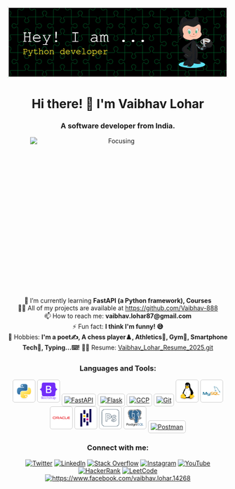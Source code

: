 <div align="center">
  <img src="github-header-image (6).png" alt="Banner Image" style="max-width: 100%; height: auto;">
</div>

<h1 align="center">Hi there! 👋 I'm Vaibhav Lohar</h1>
<h3 align="center">A software developer from India.</h3>

<div align="center">
  <img src="https://i.pinimg.com/originals/09/c7/4c/09c74c130718ce11e07c2d16c558e116.gif" alt="Focusing" width="400" height="350" style="display: inline-block;">
</div>

<p align="center">
  🌱 I’m currently learning <strong>FastAPI (a Python framework), Courses</strong><br>
  👨‍💻 All of my projects are available at <a href="https://github.com/Vaibhav-888">https://github.com/Vaibhav-888</a><br>
  📫 How to reach me: <strong>vaibhav.lohar87@gmail.com</strong><br>
  ⚡ Fun fact: <strong>I think I'm funny! 😅</strong><br>
  🏓 Hobbies: <strong>I'm a poet✍️, A chess player♟️, Athletics👟, Gym💪, Smartphone Tech📱, Typing...⌨️!</strong>
  👨‍💼 Resume: <a href="https://github.com/Vaibhav-888/Vaibhav_Lohar_Resume_2025.git">Vaibhav_Lohar_Resume_2025.git</a><br>
</p>

<h3 align="center">Languages and Tools:</h3>
<p align="center">
  <a href="https://www.python.org" target="_blank" rel="noreferrer"><img src="https://raw.githubusercontent.com/devicons/devicon/master/icons/python/python-original.svg" alt="Python" width="40" height="40" style="background-color: white; border-radius: 5px; padding: 5px; border: 1px solid #ccc;"/></a>
  <a href="https://getbootstrap.com" target="_blank" rel="noreferrer"><img src="https://raw.githubusercontent.com/devicons/devicon/master/icons/bootstrap/bootstrap-plain-wordmark.svg" alt="Bootstrap" width="40" height="40" style="background-color: white; border-radius: 5px; padding: 5px; border: 1px solid #ccc;"/></a>
  <a href="https://fastapi.tiangolo.com/" target="_blank" rel="noreferrer"><img src="https://cdn.worldvectorlogo.com/logos/fastapi.svg" alt="FastAPI" width="40" height="40" style="background-color: white; border-radius: 5px; padding: 5px; border: 1px solid #ccc;"/></a>
<!--   <a href="https://www.djangoproject.com/" target="_blank" rel="noreferrer"><img src="https://cdn.worldvectorlogo.com/logos/django.svg" alt="Django" width="40" height="40" style="background-color: white; border-radius: 5px; padding: 5px; border: 1px solid #ccc;"/></a> -->
  <a href="https://flask.palletsprojects.com/" target="_blank" rel="noreferrer"><img src="https://www.vectorlogo.zone/logos/pocoo_flask/pocoo_flask-icon.svg" alt="Flask" width="40" height="40" style="background-color: white; border-radius: 5px; padding: 5px; border: 1px solid #ccc;"/></a>
  <a href="https://cloud.google.com" target="_blank" rel="noreferrer"><img src="https://www.vectorlogo.zone/logos/google_cloud/google_cloud-icon.svg" alt="GCP" width="40" height="40" style="background-color: white; border-radius: 5px; padding: 5px; border: 1px solid #ccc;"/></a>
  <a href="https://git-scm.com/" target="_blank" rel="noreferrer"><img src="https://www.vectorlogo.zone/logos/git-scm/git-scm-icon.svg" alt="Git" width="40" height="40" style="background-color: white; border-radius: 5px; padding: 5px; border: 1px solid #ccc;"/></a>
  <a href="https://www.linux.org/" target="_blank" rel="noreferrer"><img src="https://raw.githubusercontent.com/devicons/devicon/master/icons/linux/linux-original.svg" alt="Linux" width="40" height="40" style="background-color: white; border-radius: 5px; padding: 5px; border: 1px solid #ccc;"/></a>
  <a href="https://www.mysql.com/" target="_blank" rel="noreferrer"><img src="https://raw.githubusercontent.com/devicons/devicon/master/icons/mysql/mysql-original-wordmark.svg" alt="MySQL" width="40" height="40" style="background-color: white; border-radius: 5px; padding: 5px; border: 1px solid #ccc;"/></a>
  <a href="https://www.oracle.com/" target="_blank" rel="noreferrer"><img src="https://raw.githubusercontent.com/devicons/devicon/master/icons/oracle/oracle-original.svg" alt="Oracle" width="40" height="40" style="background-color: white; border-radius: 5px; padding: 5px; border: 1px solid #ccc;"/></a>
  <a href="https://pandas.pydata.org/" target="_blank" rel="noreferrer"><img src="https://raw.githubusercontent.com/devicons/devicon/2ae2a900d2f041da66e950e4d48052658d850630/icons/pandas/pandas-original.svg" alt="Pandas" width="40" height="40" style="background-color: white; border-radius: 5px; padding: 5px; border: 1px solid #ccc;"/></a>
  <a href="https://www.photoshop.com/en" target="_blank" rel="noreferrer"><img src="https://raw.githubusercontent.com/devicons/devicon/master/icons/photoshop/photoshop-line.svg" alt="Photoshop" width="40" height="40" style="background-color: white; border-radius: 5px; padding: 5px; border: 1px solid #ccc;"/></a>
  <a href="https://www.postgresql.org" target="_blank" rel="noreferrer"><img src="https://raw.githubusercontent.com/devicons/devicon/master/icons/postgresql/postgresql-original-wordmark.svg" alt="PostgreSQL" width="40" height="40" style="background-color: white; border-radius: 5px; padding: 5px; border: 1px solid #ccc;"/></a>
  <a href="https://postman.com" target="_blank" rel="noreferrer"><img src="https://www.vectorlogo.zone/logos/getpostman/getpostman-icon.svg" alt="Postman" width="40" height="40" style="background-color: white; border-radius: 5px; padding: 5px; border: 1px solid #ccc;"/></a>
</p>

<h3 align="center">Connect with me:</h3>
<p align="center">
  <a href="https://x.com/vaibhavxlohar?t=irddxeagbwdabmfdsu4r9w&s=08" target="blank"><img src="https://raw.githubusercontent.com/rahuldkjain/github-profile-readme-generator/master/src/images/icons/Social/twitter.svg" alt="Twitter" height="30" width="40" /></a>
  <a href="https://www.linkedin.com/in/vvvvvlohar?utm_source=share&utm_campaign=share_via&utm_content=profile&utm_medium=android_app" target="blank"><img src="https://raw.githubusercontent.com/rahuldkjain/github-profile-readme-generator/master/src/images/icons/Social/linked-in-alt.svg" alt="LinkedIn" height="30" width="40" /></a>
  <a href="https://stackoverflow.com/users/vaibhav lohar" target="blank"><img src="https://raw.githubusercontent.com/rahuldkjain/github-profile-readme-generator/master/src/images/icons/Social/stack-overflow.svg" alt="Stack Overflow" height="30" width="40" /></a>
  <a href="https://instagram.com/marsaspirant_09" target="blank"><img src="https://raw.githubusercontent.com/rahuldkjain/github-profile-readme-generator/master/src/images/icons/Social/instagram.svg" alt="Instagram" height="30" width="40" /></a>
  <a href="https://www.youtube.com/c/vaibhav lohar" target="blank"><img src="https://raw.githubusercontent.com/rahuldkjain/github-profile-readme-generator/master/src/images/icons/Social/youtube.svg" alt="YouTube" height="30" width="40" /></a>
  <a href="https://www.hackerrank.com/vaibhav_lohar87" target="blank"><img src="https://raw.githubusercontent.com/rahuldkjain/github-profile-readme-generator/master/src/images/icons/Social/hackerrank.svg" alt="HackerRank" height="30" width="40" /></a>
  <a href="https://www.leetcode.com/vaibhav" target="blank"><img src="https://raw.githubusercontent.com/rahuldkjain/github-profile-readme-generator/master/src/images/icons/Social/leet-code.svg" alt="LeetCode" height="30" width="40" /></a>
  <a href="https://fb.com/https://www.facebook.com/vaibhav.lohar.14268" target="blank"><img src="https://raw.githubusercontent.com/rahuldkjain/github-profile-readme-generator/master/src/images/icons/Social/facebook.svg" alt="https://www.facebook.com/vaibhav.lohar.14268" height="30" width="40" /></a>
</p>
